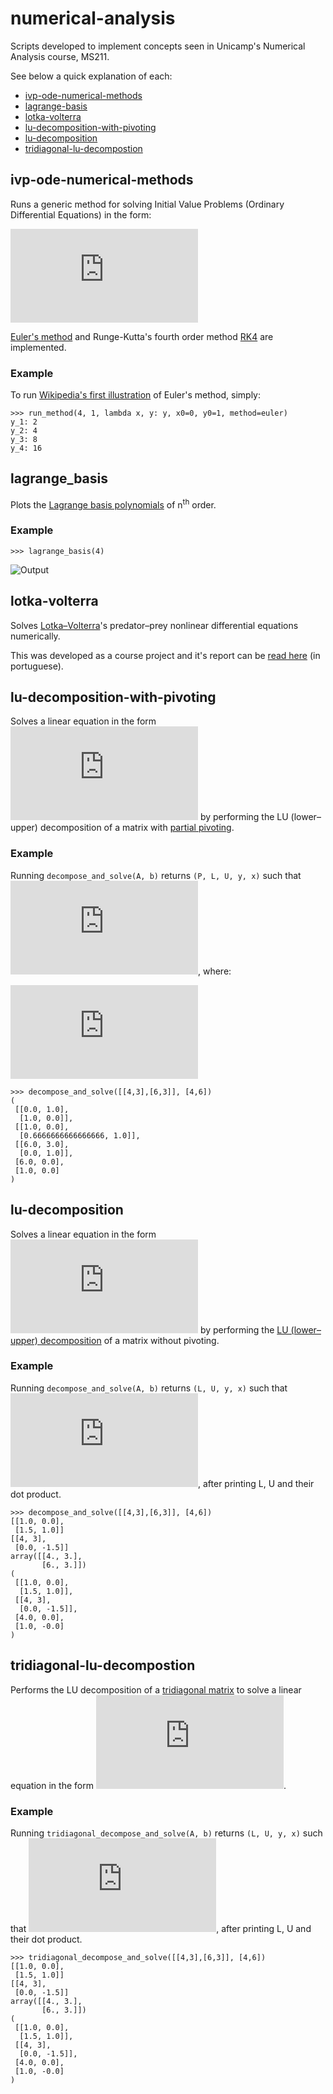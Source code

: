 
# numerical-analysis
Scripts developed to implement concepts seen in Unicamp's Numerical Analysis course, MS211.

See below a quick explanation of each:
- [ivp-ode-numerical-methods](#ivp-ode-numerical-methods)
- [lagrange-basis](#lagrange-basis)
- [lotka-volterra](#lotka-volterra)
- [lu-decomposition-with-pivoting](#lu-decomposition-with-pivoting)
- [lu-decomposition](#lu-decomposition)
- [tridiagonal-lu-decompostion](#tridiagonal-lu-decompostion)

## ivp-ode-numerical-methods
Runs a generic method for solving Initial Value Problems (Ordinary Differential Equations) in the form:

![](http://latex.codecogs.com/gif.latex?%5Cbegin%7Bcases%7D%20y%27%20%3D%20f%28x%2C%20y%29%5C%5C%20y%28x_0%29%20%3D%20y_0%20%5Cend%7Bcases%7D)

[Euler's method](https://en.wikipedia.org/wiki/Euler_method) and Runge-Kutta's fourth order method [RK4](https://en.wikipedia.org/wiki/Runge%E2%80%93Kutta_methods#The_Runge%E2%80%93Kutta_method) are implemented.
### Example
To run [Wikipedia's first illustration](https://en.wikipedia.org/wiki/Euler_method#Example) of Euler's method, simply:
```
>>> run_method(4, 1, lambda x, y: y, x0=0, y0=1, method=euler)
y_1: 2
y_2: 4
y_3: 8
y_4: 16
```

## lagrange_basis
Plots the [Lagrange basis polynomials](https://en.wikipedia.org/wiki/Lagrange_polynomial#Definition) of n<sup>th</sup> order.
### Example
```
>>> lagrange_basis(4)
```
![Output](https://i.imgur.com/g64tFg4.png)

## lotka-volterra
Solves [Lotka–Volterra](https://en.wikipedia.org/wiki/Lotka%E2%80%93Volterra_equations)'s predator–prey nonlinear differential equations numerically.

This was developed as a course project and it's report can be [read here](https://github.com/laurelkeys/numerical-analysis/blob/master/ms211-projeto-2.pdf) (in portuguese).

## lu-decomposition-with-pivoting
Solves a linear equation in the form ![](https://latex.codecogs.com/gif.latex?A%20x%20%3D%20b) by performing the LU (lower–upper) decomposition of a matrix with [partial pivoting](https://en.wikipedia.org/wiki/LU_decomposition#LU_factorization_with_partial_pivoting).
### Example
Running `decompose_and_solve(A, b)` returns `(P, L, U, y, x)` such that ![](https://latex.codecogs.com/gif.latex?PA%20=%20LU), where:

![](https://latex.codecogs.com/gif.latex?%5Cbegin%7Bcases%7D%20Ly%20%3D%20Pb%20%5C%5C%20Ux%20%3D%20y%20%5Cend%7Bcases%7D)
```
>>> decompose_and_solve([[4,3],[6,3]], [4,6])
(
 [[0.0, 1.0], 
  [1.0, 0.0]], 
 [[1.0, 0.0], 
  [0.6666666666666666, 1.0]], 
 [[6.0, 3.0], 
  [0.0, 1.0]], 
 [6.0, 0.0], 
 [1.0, 0.0]
)
```

## lu-decomposition
Solves a linear equation in the form ![](https://latex.codecogs.com/gif.latex?A%20x%20%3D%20b) by performing the [LU (lower–upper) decomposition](https://en.wikipedia.org/wiki/LU_decomposition) of a matrix without pivoting.
### Example
Running `decompose_and_solve(A, b)` returns `(L, U, y, x)` such that ![](https://latex.codecogs.com/gif.latex?A%20=%20LU), after printing L, U and their dot product.
```
>>> decompose_and_solve([[4,3],[6,3]], [4,6])
[[1.0, 0.0], 
 [1.5, 1.0]]
[[4, 3], 
 [0.0, -1.5]]
array([[4., 3.],
       [6., 3.]])
(
 [[1.0, 0.0], 
  [1.5, 1.0]], 
 [[4, 3], 
  [0.0, -1.5]], 
 [4.0, 0.0], 
 [1.0, -0.0]
)
```


## tridiagonal-lu-decompostion
Performs the LU decomposition of a [tridiagonal matrix](https://en.wikipedia.org/wiki/Tridiagonal_matrix) to solve a linear equation in the form ![](https://latex.codecogs.com/gif.latex?A%20x%20%3D%20b).
### Example
Running `tridiagonal_decompose_and_solve(A, b)` returns `(L, U, y, x)` such that ![](https://latex.codecogs.com/gif.latex?PA%20=%20LU), after printing L, U and their dot product.
```
>>> tridiagonal_decompose_and_solve([[4,3],[6,3]], [4,6])
[[1.0, 0.0], 
 [1.5, 1.0]]
[[4, 3], 
 [0.0, -1.5]]
array([[4., 3.],
       [6., 3.]])
(
 [[1.0, 0.0], 
  [1.5, 1.0]], 
 [[4, 3], 
  [0.0, -1.5]], 
 [4.0, 0.0], 
 [1.0, -0.0]
)
```
